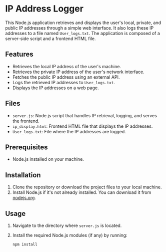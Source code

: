 # IP Address Logger

This Node.js application retrieves and displays the user's local, private, and public IP addresses through a simple web interface. It also logs these IP addresses to a file named `User_logs.txt`. The application is composed of a server-side script and a frontend HTML file.

## Features

- Retrieves the local IP address of the user's machine.
- Retrieves the private IP address of the user's network interface.
- Fetches the public IP address using an external API.
- Logs the retrieved IP addresses to `User_logs.txt`.
- Displays the IP addresses on a web page.

## Files

- `server.js`: Node.js script that handles IP retrieval, logging, and serves the frontend.
- `ip_display.html`: Frontend HTML file that displays the IP addresses.
- `User_logs.txt`: File where the IP addresses are logged.

## Prerequisites

- Node.js installed on your machine.

## Installation

1. Clone the repository or download the project files to your local machine.
2. Install Node.js if it's not already installed. You can download it from [nodejs.org](https://nodejs.org/).

## Usage

1. Navigate to the directory where `server.js` is located.
2. Install the required Node.js modules (if any) by running:

   ```bash
   npm install
